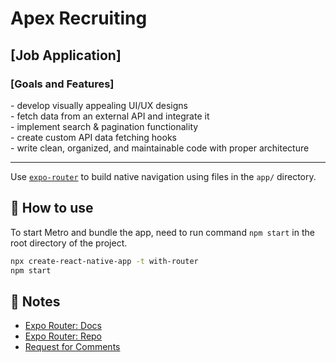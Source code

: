 <h1>Apex Recruiting</h1>

## [Job Application]

<h3>[Goals and Features]</h3>
  - develop visually appealing UI/UX designs <br/>
  - fetch data from an external API and integrate it <br/>
  - implement search & pagination functionality <br/>
  - create custom API data fetching hooks <br/>
  - write clean, organized, and maintainable code with proper architecture

<hr>

Use [`expo-router`](https://expo.github.io/router) to build native navigation using files in the `app/` directory.

## 🚀 How to use

To start Metro and bundle the app, need to run command `npm start` in the root directory of the project.

```sh
npx create-react-native-app -t with-router
npm start
```
## 📝 Notes

- [Expo Router: Docs](https://expo.github.io/router)
- [Expo Router: Repo](https://github.com/expo/router)
- [Request for Comments](https://github.com/expo/router/discussions/1)
